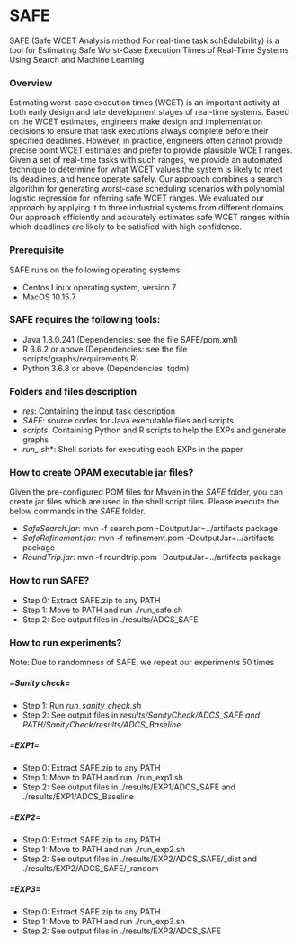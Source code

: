 # SAFE
SAFE (Safe WCET Analysis method For real-time task schEdulability) is a tool for Estimating Safe Worst-Case Execution Times of Real-Time Systems Using Search and Machine Learning


### Overview
Estimating worst-case execution times (WCET) is an important activity at both early design and late development stages of real-time systems. Based on the WCET estimates, engineers make design and implementation decisions to ensure that task executions always complete before their specified deadlines. However, in practice, engineers often cannot provide precise point WCET estimates and prefer to provide plausible WCET ranges. Given a set of real-time tasks with such ranges, we provide an automated technique to determine for what WCET values the system is likely to meet its deadlines, and hence operate safely. Our approach combines a search algorithm for generating worst-case scheduling scenarios with polynomial logistic regression for inferring safe WCET ranges. We evaluated our approach by applying it to three industrial systems from different domains. Our approach efficiently and accurately estimates safe WCET ranges within which deadlines are likely to be satisfied with high confidence.


### Prerequisite
SAFE runs on the following operating systems:
- Centos Linux operating system, version 7
- MacOS 10.15.7


### SAFE requires the following tools:
- Java 1.8.0.241 (Dependencies: see the file SAFE/pom.xml)
- R 3.6.2 or above (Dependencies: see the file scripts/graphs/requirements.R)
- Python 3.6.8 or above (Dependencies: tqdm)

 
### Folders and files description
* *res*: Containing the input task description
* *SAFE*: source codes for Java executable files and scripts
* *scripts*: Containing Python and R scripts to help the EXPs and generate graphs
* *run_*.sh*: Shell scripts for executing each EXPs in the paper


### How to create OPAM executable jar files?
Given the pre-configured POM files for Maven in the *SAFE* folder, you can create jar files which are used in the shell script files. Please execute the below commands in the *SAFE* folder.
* *SafeSearch.jar*: mvn -f search.pom -DoutputJar=../artifacts package
* *SafeRefinement.jar*: mvn -f refinement.pom -DoutputJar=../artifacts package
* *RoundTrip.jar*: mvn -f roundtrip.pom -DoutputJar=../artifacts package


### How to run SAFE?
* Step 0: Extract SAFE.zip to any PATH
* Step 1: Move to PATH and run ./run_safe.sh
* Step 2: See output files in ./results/ADCS_SAFE


### How to run experiments?
Note: Due to randomness of SAFE, we repeat our experiments 50 times

##### =Sanity check=
* Step 1: Run *run_sanity_check.sh*
* Step 2: See output files in *results/SanityCheck/ADCS_SAFE and PATH/SanityCheck/results/ADCS_Baseline*


##### =EXP1=
* Step 0: Extract SAFE.zip to any PATH
* Step 1: Move to PATH and run ./run_exp1.sh
* Step 2: See output files in ./results/EXP1/ADCS_SAFE and ./results/EXP1/ADCS_Baseline

##### =EXP2=
* Step 0: Extract SAFE.zip to any PATH
* Step 1: Move to PATH and run ./run_exp2.sh
* Step 2: See output files in ./results/EXP2/ADCS_SAFE/_dist and ./results/EXP2/ADCS_SAFE/_random

##### =EXP3=
* Step 0: Extract SAFE.zip to any PATH
* Step 1: Move to PATH and run ./run_exp3.sh
* Step 2: See output files in ./results/EXP3/ADCS_SAFE




